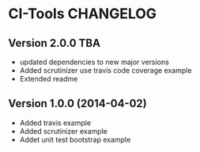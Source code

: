 # CI-Tools CHANGELOG

## Version 2.0.0 TBA

* updated dependencies to new major versions
* Added scrutinizer use travis code coverage example
* Extended readme

## Version 1.0.0 (2014-04-02)

* Added travis example
* Added scrutinizer example
* Addet unit test bootstrap example
